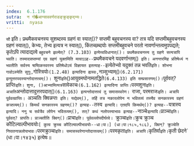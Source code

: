 ```yaml
---
index:  6.1.176
sutra:  न गो�आन्साववर्णराडङ्क्रुङ्कृद्भ्यः।
vritti:  nyasa
---
```


`सौ` इति। प्रथमैकवचनस्य सुशब्दस्य ग्रहणं वा स्यात्()? सप्तमी बहुवचनस्य वा? तत्र यदि सप्तमीबहुवचनस्य ग्रहणं स्यात्(), केभ्यः, तेभ्य इत्यत्र न स्यात्(), किंतच्छब्दयोः सप्तमीबहुवचने परतो नावर्णान्तत्वमुपपद्यते; कृतेऽपि त्यादाद्यत्वे `बहुवचने झल्येत्? (7.3.103) इत्येत्त्वविधानात्()। प्रथमैकवचनस्य तु ग्रहणे सत्यत्रापि भवति। तस्मादसप्तम्यां एव ग्रहणं युक्तमिति मत्वाऽ‌ऽह--`प्रथमैकवचने यदवर्णान्तम्()` इति। अनन्तरमिह प्रतिषेध्यं न भवतीति सर्वस्य षाष्ठिकस्वरस्य प्रतिषेधोऽयं विज्ञायत इतत्याह--`इत्येतेभ्यो यदुक्तं तन्न भवति` इति। शोभना गावोऽस्येति सुगुः, `गोस्त्रियोः` (1.2.48) इत्यादिना ह्यस्वः, `नञ्सुभ्याम्()` (6.2.171) इत्युत्तरपदस्यान्तोदात्तत्वम्()। 
`शुना` इति `()आयुवमघोनामतद्धिते` (6.4.133) इति सम्प्रसारणम्()। `पूर्ववत्? प्राप्तिः` इति। शुना, ()आभ्यामित्यत्र `सावेकाचः` (6.1.162) इत्यादिना प्राप्तिः। `परमशुना` इति। अत्राति `अन्तोदात्तादुत्तरपदात्()` (6.1.163) इत्यन्तोदात्तत्वं तु समासस्वरेण। 
`राजा, परमराजः` इति। अत्रापि पूर्ववत्प्राप्तिः। 
`अञ्चतिः क्विन्नन्तः` इति। यद्येवम्(), तर्हि तत्र नकारलोपेन न भवितव्यं तस्यैव सनकारस्य ग्रहणं कत्र्तव्यम्()। किमर्थं सनकारस्य ग्रहणम्()? इत्याह--`तस्य` इत्यादि। एतदपि किमर्थम्()? इत्याह--`यत्रास्य` इत्यादि। ननु च सर्वत्रैव लोपेन भवितव्यम्(), तत्? कथं नलोपस्याभावः इत्याह--`नाञ्चेः` इत्यादि। `प्राञ्चा` इति। पूर्ववत्? प्रापतिः। प्राञ्चतीति क्विन्()। `प्राचा` इति। पूर्ववल्लोपदीर्घत्वे। 
`क्रुञ्चा` इति। `क्रुच क्रुञ्च कौटिल्याल्पीभावयोः` [ कुत्व क्रुच्च कौटिल्याल्पीभावयोः--धा।पा।] (धा।पा।१८५,१८६), क्विन्? क्रुञ्चेति निपातनान्नलोपाभावः। `परमक्रुञ्चा` इति। समासस्वरेणान्तोदात्तत्वम्()। `परमकृता` इति। अत्रापि। `कृतिर्वा` इति। `कृती छेदने` (धा।पा।१४३५) इत्येषः॥
